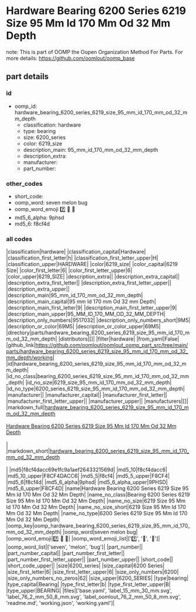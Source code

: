 # Hardware Bearing 6200 Series 6219 Size 95 Mm Id 170 Mm Od 32 Mm Depth  

note: This is part of OOMP the Oopen Organization Method For Parts. For more details: https://github.com/oomlout/oomp_base

##  part details





### id
* oomp_id: hardware_bearing_6200_series_6219_size_95_mm_id_170_mm_od_32_mm_depth
  * classification: hardware
  * type: bearing
  * size: 6200_series
  * color: 6219_size
  * description_main: 95_mm_id_170_mm_od_32_mm_depth
  * description_extra: 
  * manufacturer: 
  * part_number: 

### other_codes
* short_code: 
* oomp_word: seven melon bug
* oomp_word_emoji :seven: :melon: :bug:
* md5_6_alpha: 9phsd
* md5_6: f8cf4d

### all codes 
|classification|hardware|
|classification_capital|Hardware|
|classification_first_letter|h|
|classification_first_letter_upper|H|
|classification_upper|HARDWARE|
|color|6219_size|
|color_capital|6219 Size|
|color_first_letter|6|
|color_first_letter_upper|6|
|color_upper|6219_SIZE|
|description_extra||
|description_extra_capital||
|description_extra_first_letter||
|description_extra_first_letter_upper||
|description_extra_upper||
|description_main|95_mm_id_170_mm_od_32_mm_depth|
|description_main_capital|95 mm Id 170 mm Od 32 mm Depth|
|description_main_first_letter|9|
|description_main_first_letter_upper|9|
|description_main_upper|95_MM_ID_170_MM_OD_32_MM_DEPTH|
|description_only_numbers|9517032|
|description_only_numbers_short|9M5|
|description_or_color|69M5|
|description_or_color_upper|69M5|
|directory|parts/hardware_bearing_6200_series_6219_size_95_mm_id_170_mm_od_32_mm_depth|
|distributors|[]|
|filter|hardware|
|from_yaml|False|
|github_link|https://github.com/oomlout/oomlout_oomp_part_src/tree/main/parts/hardware_bearing_6200_series_6219_size_95_mm_id_170_mm_od_32_mm_depth/working|
|id|hardware_bearing_6200_series_6219_size_95_mm_id_170_mm_od_32_mm_depth|
|id_no_class|bearing_6200_series_6219_size_95_mm_id_170_mm_od_32_mm_depth|
|id_no_size|6219_size_95_mm_id_170_mm_od_32_mm_depth|
|id_no_type|6200_series_6219_size_95_mm_id_170_mm_od_32_mm_depth|
|manufacturer||
|manufacturer_capital||
|manufacturer_first_letter||
|manufacturer_first_letter_upper||
|manufacturer_upper||
|manufacturers|[]|
|markdown_full|[hardware_bearing_6200_series_6219_size_95_mm_id_170_mm_od_32_mm_depth](https://github.com/oomlout/oomlout_oomp_part_src/tree/main/parts/hardware_bearing_6200_series_6219_size_95_mm_id_170_mm_od_32_mm_depth/working)<br>[](https://github.com/oomlout/oomlout_oomp_part_src/tree/main/parts/hardware_bearing_6200_series_6219_size_95_mm_id_170_mm_od_32_mm_depth/working)<br>[Hardware Bearing 6200 Series 6219 Size 95 Mm Id 170 Mm Od 32 Mm Depth](https://github.com/oomlout/oomlout_oomp_part_src/tree/main/parts/hardware_bearing_6200_series_6219_size_95_mm_id_170_mm_od_32_mm_depth/working)<br><br>|
|markdown_short|[hardware_bearing_6200_series_6219_size_95_mm_id_170_mm_od_32_mm_depth](https://github.com/oomlout/oomlout_oomp_part_src/tree/main/parts/hardware_bearing_6200_series_6219_size_95_mm_id_170_mm_od_32_mm_depth/working)<br><br>|
|md5|f8cf4dacc69e1fc9a1aef2643321569d|
|md5_10|f8cf4dacc6|
|md5_10_upper|F8CF4DACC6|
|md5_5|f8cf4|
|md5_5_upper|F8CF4|
|md5_6|f8cf4d|
|md5_6_alpha|9phsd|
|md5_6_alpha_upper|9PHSD|
|md5_6_upper|F8CF4D|
|name|Hardware Bearing 6200 Series 6219 Size 95 Mm Id 170 Mm Od 32 Mm Depth|
|name_no_class|Bearing 6200 Series 6219 Size 95 Mm Id 170 Mm Od 32 Mm Depth|
|name_no_size|6219 Size 95 Mm Id 170 Mm Od 32 Mm Depth|
|name_no_size_short|6219 Size 95 Mm Id 170 Mm Od 32 Mm Depth|
|name_no_type|6200 Series 6219 Size 95 Mm Id 170 Mm Od 32 Mm Depth|
|oomp_key|oomp_hardware_bearing_6200_series_6219_size_95_mm_id_170_mm_od_32_mm_depth|
|oomp_word|seven melon bug|
|oomp_word_emoji|:seven: :melon: :bug:|
|oomp_word_emoji_list|[':seven:', ':melon:', ':bug:']|
|oomp_word_list|['seven', 'melon', 'bug']|
|part_number||
|part_number_capital||
|part_number_first_letter||
|part_number_first_letter_upper||
|part_number_upper||
|short_code||
|short_code_upper||
|size|6200_series|
|size_capital|6200 Series|
|size_first_letter|6|
|size_first_letter_upper|6|
|size_only_numbers|6200|
|size_only_numbers_no_zeros|62|
|size_upper|6200_SERIES|
|type|bearing|
|type_capital|Bearing|
|type_first_letter|b|
|type_first_letter_upper|B|
|type_upper|BEARING|
|files|['base.yaml', 'label_15_mm_30_mm.svg', 'label_76_2_mm_50_8_mm.svg', 'label_oomlout_76_2_mm_50_8_mm.svg', 'readme.md', 'working.json', 'working.yaml']|
